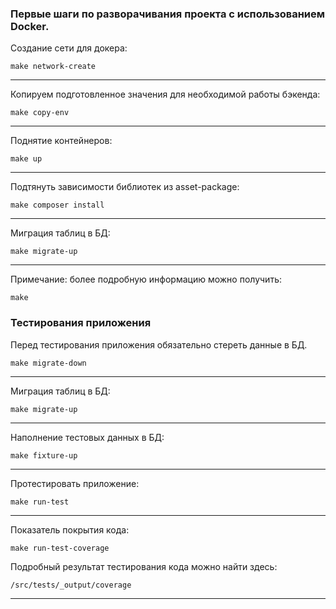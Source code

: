 ### Первые шаги по разворачивания проекта с использованием Docker.
Создание сети для докера:
```
make network-create
```
___
Копируем подготовленное значения для необходимой работы бэкенда:
```
make copy-env
```
___
Поднятие контейнеров:
```
make up
```
___
Подтянуть зависимости библиотек из asset-package:
```
make composer install
```
___
Миграция таблиц в БД:
```
make migrate-up
```
___
Примечание: более подробную информацию можно получить:
```
make
```
### Тестирования приложения
Перед тестирования приложения обязательно стереть данные в БД.
```
make migrate-down
```
___
Миграция таблиц в БД:
```
make migrate-up
```
___
Наполнение тестовых данных в БД:
```
make fixture-up
```
___
Протестировать приложение:
```
make run-test
```
___
Показатель покрытия кода:
```
make run-test-coverage
```
Подробный результат тестирования кода можно найти здесь:
```
/src/tests/_output/coverage
```
___
